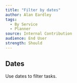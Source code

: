 ```yaml
---
title: "Filter by dates"
author: Alan Eardley
tags: 
  - By Service
  - Planner
source: Internal Contribution
audience: End User
strength: Should
---
```

## Dates
Use dates to filter tasks.